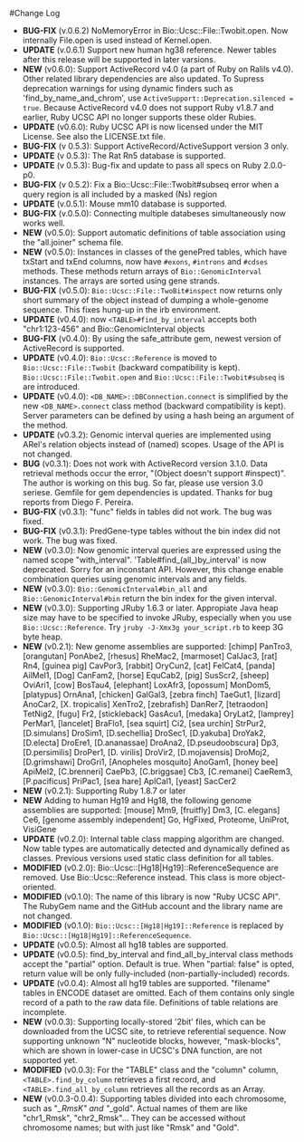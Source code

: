 #Change Log
 * **BUG-FIX** (v.0.6.2) NoMemoryError in Bio::Ucsc::File::Twobit.open. Now internally File.open is used instead of Kernel.open.
 * **UPDATE** (v.0.6.1) Support new human hg38 reference. Newer tables after this release will be supported in later varsions.
 * **NEW** (v0.6.0): Support ActiveRecord v4.0 (a part of Ruby on Ralils v4.0). Other related library dependencies are also updated. To Supress deprecation warnings for using dynamic finders such as 'find_by_name_and_chrom', use `ActiveSupport::Deprecation.silenced = true`. Because ActiveRecord v4.0 does not support Ruby v1.8.7 and earlier, Ruby UCSC API no longer supports these older Rubies.
 * **UPDATE** (v0.6.0): Ruby UCSC API is now licensed under the MIT License. See also the LICENSE.txt file.
 * **BUG-FIX** (v 0.5.3): Support ActiveRecord/ActiveSupport version 3 only.
 * **UPDATE** (v 0.5.3): The Rat Rn5 database is supported.
 * **UPDATE** (v 0.5.3): Bug-fix and update to pass all specs on Ruby 2.0.0-p0.
 * **BUG-FIX** (v 0.5.2): Fix a Bio::Ucsc::File::Twobit#subseq error when a query region is all included by a masked (Ns) region
 * **UPDATE** (v.0.5.1): Mouse mm10 database is supported.
 * **BUG-FIX** (v.0.5.0): Connecting multiple databeses simultaneously now works well.
 * **NEW** (v0.5.0): Support automatic definitions of table association using the "all.joiner" schema file.
 * **NEW** (v0.5.0): Instances in classes of the genePred tables, which have txStart and txEnd columns, now have `#exons`, `#introns` and `#cdses` methods. These methods return arrays of `Bio::GenomicInterval` instances. The arrays are sorted using gene strands.
 * **BUG-FIX** (v0.5.0): `Bio::Ucsc::File::TwoBit#inspect` now returns only short summary of the object instead of dumping a whole-genome sequence. This fixes hung-up in the irb environment.
 * **UPDATE** (v0.4.0): now `<TABLE>#find_by_interval` accepts both "chr1:123-456" and Bio::GenomicInterval objects
 * **BUG-FIX** (v0.4.0): By using the safe_attribute gem, newest version of ActiveRecord is supported.
 * **UPDATE** (v0.4.0): `Bio::Ucsc::Reference` is moved to `Bio::Ucsc::File::Twobit` (backward compatibility is kept). `Bio::Ucsc::File::Twobit.open` and `Bio::Ucsc::File::Twobit#subseq` is are introduced.
 * **UPDATE** (v0.4.0): `<DB_NAME>::DBConnection.connect` is simplified by the new `<DB_NAME>.connect` class method (backward compatibility is kept). Server parameters can be defined by using a hash being an argument of the method.
 * **UPDATE** (v0.3.2): Genomic interval queries are implemented using ARel's relation objects instead of (named) scopes. Usage of the API is not changed.
 * **BUG** (v0.3.1): Does not work with ActiveRecord version 3.1.0. Data retrieval methods occur the error, "(Object doesn't support #inspect)". The author is working on this bug. So far, please use version 3.0 seriese. Gemfile for gem dependencies is updated. Thanks for bug reports from Diego F. Pereira.
 * **BUG-FIX** (v0.3.1): "func" fields in tables did not work. The bug was fixed.
 * **BUG-FIX** (v0.3.1): PredGene-type tables without the bin index did not work. The bug was fixed.
 * **NEW** (v0.3.0): Now genomic interval queries are expressed using the named scope "with_interval". 'Table#find_(all_)by_interval' is now deprecated. Sorry for an inconstant API. However, this change enable combination queries using genomic intervals and any fields.
 * **NEW** (v0.3.0): `Bio::GenomicInterval#bin_all` and `Bio::GenomicInterval#bin` return the bin index for the given interval.
 * **NEW** (v0.3.0): Supporting JRuby 1.6.3 or later. Appropiate Java heap size may have to be specified to invoke JRuby, especially when you use `Bio::Ucsc::Reference`. Try `jruby -J-Xmx3g your_script.rb` to keep 3G byte heap.
 * **NEW** (v0.2.1): New genome assemblies are supported: [chimp] PanTro3, [orangutan] PonAbe2, [rhesus] RheMac2, [marmoset] CalJac3, [rat] Rn4, [guinea pig] CavPor3, [rabbit] OryCun2, [cat] FelCat4, [panda] AilMel1, [Dog] CanFam2, [horse] EquCab2, [pig] SusScr2, [sheep] OviAri1, [cow] BosTau4, [elephant] LoxAfr3, [opossum] MonDom5, [platypus] OrnAna1, [chicken] GalGal3, [zebra finch] TaeGut1, [lizard] AnoCar2, [X. tropicalis] XenTro2, [zebrafish] DanRer7, [tetraodon] TetNig2, [fugu] Fr2, [stickleback] GasAcu1, [medaka] OryLat2, [lamprey] PerMar1, [lancelet] BraFlo1, [sea squirt] Ci2, [sea urchin] StrPur2, [D.simulans] DroSim1, [D.sechellia] DroSec1, [D.yakuba] DroYak2, [D.electa] DroEre1, [D.ananassae] DroAna2, [D.pseudoobscura] Dp3, [D.persimilis] DroPer1, [D. virilis] DroVir2, [D.mojavensis] DroMoj2, [D.grimshawi] DroGri1, [Anopheles mosquito] AnoGam1, [honey bee] ApiMel2,  [C.brenneri] CaePb3, [C.briggsae] Cb3, [C.remanei] CaeRem3, [P.pacificus] PriPac1, [sea hare] AplCal1, [yeast] SacCer2
 * **NEW** (v0.2.1): Supporting Ruby 1.8.7 or later
 * **NEW** Adding to human Hg19 and Hg18, the following genome assemblies are supported: [mouse] Mm9, [fruitfly] Dm3, [C. elegans] Ce6, [genome assembly independent] Go, HgFixed, Proteome, UniProt, VisiGene
 * **UPDATE** (v0.2.0): Internal table class mapping algorithm are changed. Now table types are automatically detected and dynamically defined as classes. Previous versions used static class definition for all tables.
 * **MODIFIED** (v0.2.0):  Bio::Ucsc::[Hg18|Hg19]::ReferenceSequence are removed. Use Bio::Ucsc::Reference instead. This class is more object-oriented.
 * **MODIFIED** (v0.1.0): The name of this library is now "Ruby UCSC API". The RubyGem name and the GitHub account and the library name are not changed.
 * **MODIFIED** (v0.1.0): `Bio::Ucsc::[Hg18|Hg19]::Reference` is replaced by `Bio::Ucsc::[Hg18|Hg19]::ReferenceSequence`.
 * **UPDATE** (v0.0.5): Almost all hg18 tables are supported.
 * **UPDATE** (v0.0.5): find_by_interval and find_all_by_interval class methods accept the "partial" option. Default is true. When "partial: false" is opted, return value will be only fully-included (non-partially-included) records.
 * **UPDATE** (v0.0.4): Almost all hg19 tables are supported. "filename" tables in ENCODE dataset are omitted. Each of them contains only single record of a path to the raw data file. Definitions of table relations are incomplete.
 * **NEW** (v0.0.3): Supporting locally-stored '2bit' files, which can be downloaded from the UCSC site, to retrieve referential sequence. Now supporting unknown "N" nucleotide blocks, however, "mask-blocks", which are shown in lower-case in UCSC's DNA function, are not supported yet.
 * **MODIFIED** (v0.0.3): For the "TABLE" class and the "column" column, `<TABLE>.find_by_column` retrieves a first record, and `<TABLE>.find_all_by_column` retrieves all the records as an Array.
 * **NEW** (v0.0.3-0.0.4): Supporting tables divided into each chromosome, such as "*_RmsK" and "*_gold". Actual names of them are like "chr1_Rmsk", "chr2_Rmsk"... They can be accessed without chromosome names; but with just like "Rmsk" and "Gold".
